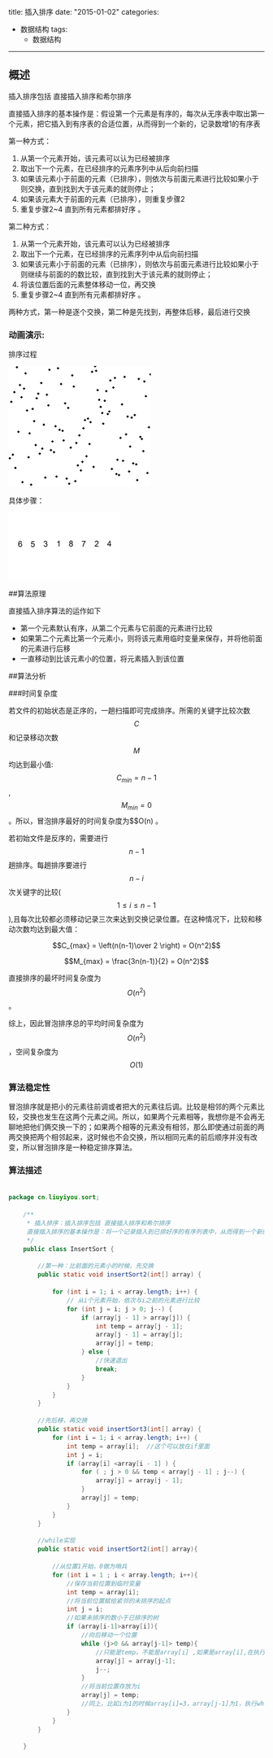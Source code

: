 title: 插入排序
date: "2015-01-02"
categories: 
  - 数据结构
tags:
    - 数据结构
---

## 概述

插入排序包括 直接插入排序和希尔排序 

直接插入排序的基本操作是：假设第一个元素是有序的，每次从无序表中取出第一个元素，把它插入到有序表的合适位置，从而得到一个新的，记录数增1的有序表


第一种方式：

1. 从第一个元素开始，该元素可以认为已经被排序
2. 取出下一个元素，在已经排序的元素序列中从后向前扫描
3. 如果该元素小于前面的元素（已排序），则依次与前面元素进行比较如果小于则交换，直到找到大于该元素的就则停止；
4. 如果该元素大于前面的元素（已排序），则重复步骤2
5. 重复步骤2~4 直到所有元素都排好序 。


第二种方式：

1. 从第一个元素开始，该元素可以认为已经被排序
2. 取出下一个元素，在已经排序的元素序列中从后向前扫描
3. 如果该元素小于前面的元素（已排序），则依次与前面元素进行比较如果小于则继续与前面的的数比较，直到找到大于该元素的就则停止；
4. 将该位置后面的元素整体移动一位，再交换
5. 重复步骤2~4 直到所有元素都排好序 。


两种方式，第一种是逐个交换，第二种是先找到，再整体后移，最后进行交换



### 动画演示:

排序过程

![console](/images/ds/insertSort.gif)

具体步骤：

![console](/images/ds/insertSort2.gif)


##算法原理

直接插入排序算法的运作如下

- 第一个元素默认有序，从第二个元素与它前面的元素进行比较
- 如果第二个元素比第一个元素小，则将该元素用临时变量来保存，并将他前面的元素进行后移
- 一直移动到比该元素小的位置，将元素插入到该位置

##算法分析

###时间复杂度

若文件的初始状态是正序的，一趟扫描即可完成排序。所需的关键字比较次数$$C$$和记录移动次数$$M$$均达到最小值:$$C_{min}=n-1$$, $$M_{min}=0$$。所以，冒泡排序最好的时间复杂度为$$O(n) 。

若初始文件是反序的，需要进行$$n-1$$趟排序。每趟排序要进行$$n-i$$次关键字的比较($$1≤i≤n-1$$),且每次比较都必须移动记录三次来达到交换记录位置。在这种情况下，比较和移动次数均达到最大值：



$$C_{max} = \left(n(n-1)\over 2 \right) = O(n^2)$$

$$M_{max} = \frac{3n(n-1)}{2} = O(n^2)$$

直接排序的最坏时间复杂度为$$O(n^2)$$ 。

综上，因此冒泡排序总的平均时间复杂度为$$O(n^2)$$ ，空间复杂度为$$O(1)$$

### 算法稳定性

冒泡排序就是把小的元素往前调或者把大的元素往后调。比较是相邻的两个元素比较，交换也发生在这两个元素之间。所以，如果两个元素相等，我想你是不会再无聊地把他们俩交换一下的；如果两个相等的元素没有相邻，那么即使通过前面的两两交换把两个相邻起来，这时候也不会交换，所以相同元素的前后顺序并没有改变，所以冒泡排序是一种稳定排序算法。

### 算法描述


```java

package cn.liuyiyou.sort;

    /**
     * 插入排序：插入排序包括 直接插入排序和希尔排序
     直接插入排序的基本操作是：将一个记录插入到已排好序的有序列表中，从而得到一个新的，记录数增1的有序表。
     */
    public class InsertSort {

        //第一种：比前面的元素小的时候，先交换
        public static void insertSort2(int[] array) {

            for (int i = 1; i < array.length; i++) {
                // 从i个元素开始，依次与i之前的元素进行比较
                for (int j = i; j > 0; j--) {
                    if (array[j - 1] > array[j]) {
                        int temp = array[j - 1];
                        array[j - 1] = array[j];
                        array[j] = temp;
                    } else {
                        //快速退出
                        break;
                    }
                }
            }
        }

        //先后移，再交换
        public static void insertSort3(int[] array) {
            for (int i = 1; i < array.length; i++) {
                int temp = array[i];  //这个可以放在if里面
                int j = i;
                if (array[i] <array[i - 1] ) {
                    for ( ; j > 0 && temp < array[j - 1] ; j--) {
                        array[j] = array[j - 1];
                    }
                    array[j] = temp;
                }
            }
        }

        //while实现
        public static void insertSort2(int[] array){

            //从位置1开始，0做为哨兵
            for (int i = 1 ; i < array.length; i++){
                //保存当前位置到临时变量
                int temp = array[i];
                //将当前位置赋给紧邻的未排序的起点
                int j = i;
                //如果未排序的数小于已排序的树
                if (array[i-1]>array[i]){
                    //向后移动一个位置
                    while (j>0 && array[j-1]> temp){     
                        //只能是temp，不能是array[i] ,如果是array[i],在执行下面这句话的时候，array[i]会改的值被改变了
                        array[j] = array[j-1];
                        j--;
                    }
                    //将当前位置存放为i
                    array[j] = temp;    
                    //同上，比如i为1的时候array[i]=3，array[j-1]为1，执行while里面的前移之后，array[j]=array[i]=3.而实际的情况应该是array[j]
                } 
            }
        }

    }


```
